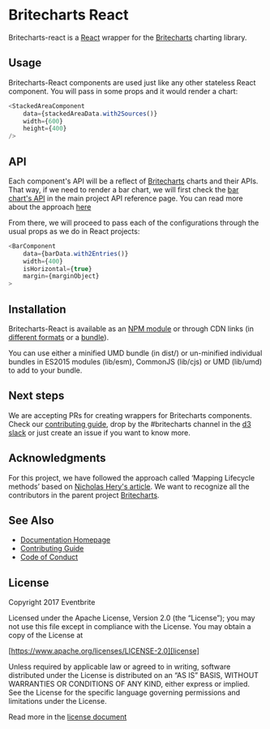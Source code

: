 # Britecharts React
Britecharts-react is a [React][react] wrapper for the [Britecharts][britecharts] charting library.

## Usage
Britecharts-React components are used just like any other stateless React component. You will pass in some props and it would render a chart:

```js static
<StackedAreaComponent
    data={stackedAreaData.with2Sources()}
    width={600}
    height={400}
/>

```

## API
Each component's API will be a reflect of [Britecharts][britecharts] charts and their APIs. That way, if we need to render a bar chart, we will first check the [bar chart's API][barChartAPI] in the main project API reference page. You can read more about the approach [here][topics]

From there, we will proceed to pass each of the configurations through the usual props as we do in React projects:
```js static
<BarComponent
    data={barData.with2Entries()}
    width={400}
    isHorizontal={true}
    margin={marginObject}
>
```

## Installation
Britecharts-React is available as an [NPM module][npmModule] or through CDN links (in [different formats][jsDelivrLib] or a [bundle][jsDelivrDist]).

You can use either a minified UMD bundle (in dist/) or un-minified individual bundles in ES2015 modules (lib/esm), CommonJS (lib/cjs) or UMD (lib/umd) to add to your bundle.


## Next steps
We are accepting PRs for creating wrappers for Britecharts components. Check our [contributing guide][contributingGuide], drop by the #britecharts channel in the [d3 slack][d3Slack] or just create an issue if you want to know more.


## Acknowledgments
For this project, we have followed the approach called ‘Mapping Lifecycle methods’ based on [Nicholas Hery's article][integration-article]. We want to recognize all the contributors in the parent project [Britecharts][britecharts].


## See Also
- [Documentation Homepage][homepage]
- [Contributing Guide][contributingGuide]
- [Code of Conduct][codeOfConduct]

## License
Copyright 2017 Eventbrite

Licensed under the Apache License, Version 2.0 (the “License”);
you may not use this file except in compliance with the License.
You may obtain a copy of the License at

[https://www.apache.org/licenses/LICENSE-2.0][license]

Unless required by applicable law or agreed to in writing, software
distributed under the License is distributed on an “AS IS” BASIS,
WITHOUT WARRANTIES OR CONDITIONS OF ANY KIND, either express or implied.
See the License for the specific language governing permissions and
limitations under the License.

Read more in the [license document][licenseGithub]

[britecharts]: https://github.com/eventbrite/britecharts
[react]: https://facebook.github.io/react/
[integration-article]: http://nicolashery.com/integrating-d3js-visualizations-in-a-react-app/
[barChartAPI]: http://eventbrite.github.io/britecharts/module-Bar.html
[license]: https://www.apache.org/licenses/LICENSE-2.0
[licenseGithub]: https://github.com/eventbrite/britecharts-react/blob/master/LICENSE.md
[topics]: https://github.com/eventbrite/britecharts-react/blob/master/TOPICS.md
[jsDelivrLib]: https://cdn.jsdelivr.net/npm/britecharts-react@0.1.17/lib/
[jsDelivrDist]: https://cdn.jsdelivr.net/npm/britecharts-react@0.1.17/dist/
[npmModule]: https://www.npmjs.com/package/britecharts-react
[contributingGuide]: https://github.com/eventbrite/britecharts-react/blob/master/CONTRIBUTING.md
[d3Slack]: https://d3js.slack.com/
[codeOfConduct]: https://github.com/eventbrite/britecharts-react/blob/master/CODE_OF_CONDUCT.md
[homepage]: https://eventbrite.github.io/britecharts-react/

[stackedAreaDemo]: https://eventbrite.github.io/britecharts-react/#stacked-area-chart
[stackedAreaImg]: https://raw.githubusercontent.com/eventbrite/britecharts-react/master/src/docs/images/thumbnails/stacked-area.png

[barChartDemo]: https://eventbrite.github.io/britecharts-react/#bar-chart
[barChartImg]: https://raw.githubusercontent.com/eventbrite/britecharts-react/master/src/docs/images/thumbnails/bar-chart.png

[donutChartDemo]: https://eventbrite.github.io/britecharts-react/#donut-chart
[donutChartImg]: https://raw.githubusercontent.com/eventbrite/britecharts-react/master/src/docs/images/thumbnails/donut-chart.png

[lineChartDemo]: https://eventbrite.github.io/britecharts-react/#line-chart
[lineChartImg]: https://raw.githubusercontent.com/eventbrite/britecharts-react/master/src/docs/images/thumbnails/line-chart.png

[legendDemo]: https://eventbrite.github.io/britecharts-react/#legend
[legendImg]: https://raw.githubusercontent.com/eventbrite/britecharts-react/master/src/docs/images/thumbnails/legend.png

[tooltipDemo]: https://eventbrite.github.io/britecharts-react/#tooltip
[tooltipImg]: https://raw.githubusercontent.com/eventbrite/britecharts-react/master/src/docs/images/thumbnails/tooltip.png

